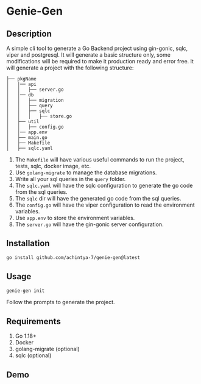 # Genie-Gen
## Description
A simple cli tool to generate a Go Backend project using gin-gonic, sqlc, viper and postgresql.
It will generate a basic structure only, some modifications will be required to make it production ready and error free.
It will generate a project with the following structure:
```
├── pkgName
│   │── api
│   │   ├── server.go
│   │── db
│   │   ├── migration
│   │   ├── query
│   │   ├── sqlc
│   │   │   ├── store.go 
│   ├── util
│   │   ├── config.go
│   │── app.env
│   ├── main.go
│   ├── Makefile
│   ├── sqlc.yaml
```
1. The `Makefile` will have various useful commands to run the project, tests, sqlc, docker image, etc.
2. Use `golang-migrate` to manage the database migrations.
3. Write all your sql queries in the `query` folder.
4. The `sqlc.yaml` will have the sqlc configuration to generate the go code from the sql queries.
5. The `sqlc` dir will have the generated go code from the sql queries.
6. The `config.go` will have the viper configuration to read the environment variables.
7. Use `app.env` to store the environment variables.
8. The `server.go` will have the gin-gonic server configuration.


## Installation
```bash
go install github.com/achintya-7/genie-gen@latest
```

## Usage
```bash
genie-gen init
```
Follow the prompts to generate the project.

## Requirements
1. Go 1.18+
2. Docker
3. golang-migrate (optional)
4. sqlc (optional)

## Demo
